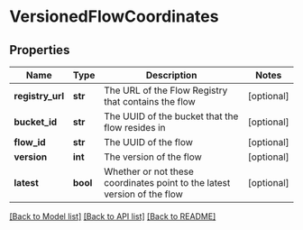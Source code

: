 # VersionedFlowCoordinates

## Properties
Name | Type | Description | Notes
------------ | ------------- | ------------- | -------------
**registry_url** | **str** | The URL of the Flow Registry that contains the flow | [optional] 
**bucket_id** | **str** | The UUID of the bucket that the flow resides in | [optional] 
**flow_id** | **str** | The UUID of the flow | [optional] 
**version** | **int** | The version of the flow | [optional] 
**latest** | **bool** | Whether or not these coordinates point to the latest version of the flow | [optional] 

[[Back to Model list]](../README.md#documentation-for-models) [[Back to API list]](../README.md#documentation-for-api-endpoints) [[Back to README]](../README.md)


